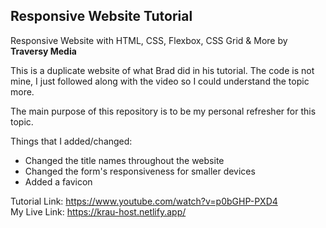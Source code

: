 ## Responsive Website Tutorial

Responsive Website with HTML, CSS, Flexbox, CSS Grid &amp; More by **Traversy Media**

This is a duplicate website of what Brad did in his tutorial. The code is not mine, I just followed along with the video so I could understand the topic more.

The main purpose of this repository is to be my personal refresher for this topic.

Things that I added/changed:
* Changed the title names throughout the website
* Changed the form's responsiveness for smaller devices
* Added a favicon

Tutorial Link: <https://www.youtube.com/watch?v=p0bGHP-PXD4>  
My Live Link: <https://krau-host.netlify.app/>
